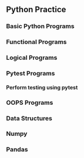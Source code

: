 ## Python Practice
### Basic Python Programs
### Functional Programs
### Logical Programs
### Pytest Programs
#### Perform testing using pytest
### OOPS Programs
### Data Structures
### Numpy
### Pandas
